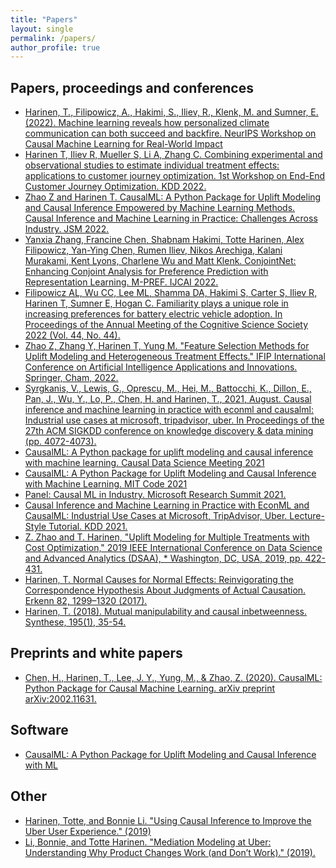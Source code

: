```yaml
---
title: "Papers"
layout: single
permalink: /papers/
author_profile: true
---
```


## Papers, proceedings and conferences
* [Harinen, T., Filipowicz, A., Hakimi, S., Iliev, R., Klenk, M. and Sumner, E. (2022). Machine learning reveals how personalized climate communication can both succeed and backfire. NeurIPS Workshop on Causal Machine Learning for Real-World Impact](https://openreview.net/pdf?id=FAQFDIUQPpw)
* [Harinen T, Iliev R, Mueller S, Li A, Zhang C. Combining experimental and observational studies to estimate individual treatment effects: applications to customer journey optimization. 1st Workshop on End-End Customer Journey Optimization. KDD 2022.](https://sites.google.com/view/user-journey-kdd/)
* [Zhao Z and Harinen T. CausalML: A Python Package for Uplift Modeling and Causal Inference Empowered by Machine Learning Methods. Causal Inference and Machine Learning in Practice: Challenges Across Industry. JSM 2022.](https://ww2.amstat.org/meetings/jsm/2022/onlineprogram/AbstractDetails.cfm?abstractid=322654)
* [Yanxia Zhang, Francine Chen, Shabnam Hakimi, Totte Harinen, Alex Filipowicz, Yan-Ying Chen, Rumen Iliev, Nikos Arechiga, Kalani Murakami, Kent Lyons, Charlene Wu and Matt Klenk. ConjointNet: Enhancing Conjoint Analysis for Preference Prediction with Representation Learning. M-PREF. IJCAI 2022.](https://drive.google.com/file/d/10UcPmKn7ZCeT2Pbq4lsLIPBskq7w7qpy/view)
* [Filipowicz AL, Wu CC, Lee ML, Shamma DA, Hakimi S, Carter S, Iliev R, Harinen T, Sumner E, Hogan C. Familiarity plays a unique role in increasing preferences for battery electric vehicle adoption. In Proceedings of the Annual Meeting of the Cognitive Science Society 2022 (Vol. 44, No. 44).](https://escholarship.org/uc/item/39w1q4rp)
* [Zhao Z, Zhang Y, Harinen T, Yung M. "Feature Selection Methods for Uplift Modeling and Heterogeneous Treatment Effects." IFIP International Conference on Artificial Intelligence Applications and Innovations. Springer, Cham, 2022.](https://link.springer.com/chapter/10.1007/978-3-031-08337-2_19)
* [Syrgkanis, V., Lewis, G., Oprescu, M., Hei, M., Battocchi, K., Dillon, E., Pan, J., Wu, Y., Lo, P., Chen, H. and Harinen, T., 2021, August. Causal inference and machine learning in practice with econml and causalml: Industrial use cases at microsoft, tripadvisor, uber. In Proceedings of the 27th ACM SIGKDD conference on knowledge discovery & data mining (pp. 4072-4073).](https://dl.acm.org/doi/abs/10.1145/3447548.3470792)
* [CausalML: A Python package for uplift modeling and causal inference with machine learning. Causal Data Science Meeting 2021](https://www.causalscience.org/meeting/program/day-2/)
* [CausalML: A Python Package for Uplift Modeling and Causal Inference with Machine Learning. MIT Code 2021](https://ide.mit.edu/wp-content/uploads/2021/05/CODE@MIT-2021-Poster-Presentations-Days-1-and-2.pdf?x20971)
* [Panel: Causal ML in Industry. Microsoft Research Summit 2021.](https://www.microsoft.com/en-us/research/video/panel-causal-ml-in-industry/)
* [Causal Inference and Machine Learning in Practice with EconML and CausalML: Industrial Use Cases at Microsoft, TripAdvisor, Uber. Lecture-Style Tutorial. KDD 2021.](https://causal-machine-learning.github.io/kdd2021-tutorial/)
* [Z. Zhao and T. Harinen, "Uplift Modeling for Multiple Treatments with Cost Optimization," 2019 IEEE International Conference on Data Science and Advanced Analytics (DSAA), * Washington, DC, USA, 2019, pp. 422-431.](https://ieeexplore.ieee.org/abstract/document/8964199)
* [Harinen, T. Normal Causes for Normal Effects: Reinvigorating the Correspondence Hypothesis About Judgments of Actual Causation. Erkenn 82, 1299–1320 (2017).](https://link.springer.com/article/10.1007/s10670-017-9876-4)
* [Harinen, T. (2018). Mutual manipulability and causal inbetweenness. Synthese, 195(1), 35-54.](https://link.springer.com/article/10.1007/s11229-014-0564-5)

## Preprints and white papers
* [Chen, H., Harinen, T., Lee, J. Y., Yung, M., & Zhao, Z. (2020). CausalML: Python Package for Causal Machine Learning. arXiv preprint arXiv:2002.11631.](https://arxiv.org/abs/2002.11631)

## Software
* [CausalML: A Python Package for Uplift Modeling and Causal Inference with ML](https://github.com/uber/causalml)

## Other
* [Harinen, Totte, and Bonnie Li. "Using Causal Inference to Improve the Uber User Experience." (2019)](https://eng.uber.com/causal-inference-at-uber/)
* [Li, Bonnie, and Totte Harinen. "Mediation Modeling at Uber: Understanding Why Product Changes Work (and Don’t Work)." (2019).](https://eng.uber.com/mediation-modeling/)

